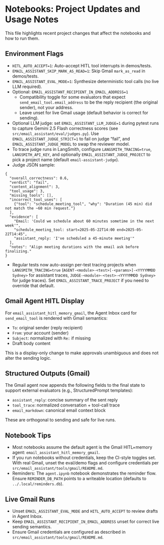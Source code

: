 # Notebooks: Project Updates and Usage Notes

This file highlights recent project changes that affect the notebooks and how to run them.

## Environment Flags

- `HITL_AUTO_ACCEPT=1`: Auto-accept HITL tool interrupts in demos/tests.
- `EMAIL_ASSISTANT_SKIP_MARK_AS_READ=1`: Skip Gmail `mark_as_read` in demos/tests.
- `EMAIL_ASSISTANT_EVAL_MODE=1`: Synthesize deterministic tool calls (no live LLM required).
- Optional: `EMAIL_ASSISTANT_RECIPIENT_IN_EMAIL_ADDRESS=1`
  - Compatibility toggle for some evaluators that expect `send_email_tool.email_address` to be the reply recipient (the original sender), not your address.
  - Leave unset for live Gmail usage (default behavior is correct for sending).
- Optional LLM judge: set `EMAIL_ASSISTANT_LLM_JUDGE=1` during pytest runs to capture Gemini 2.5 Flash correctness scores (see `src/email_assistant/eval/judges.py`). Use `EMAIL_ASSISTANT_JUDGE_STRICT=1` to fail on judge “fail”, and `EMAIL_ASSISTANT_JUDGE_MODEL` to swap the reviewer model.
- To trace judge runs in LangSmith, configure `LANGSMITH_TRACING=true`, `LANGSMITH_API_KEY`, and optionally `EMAIL_ASSISTANT_JUDGE_PROJECT` to pick a project name (default `email-assistant-judge`).
- Judge JSON sample:
```
{
  "overall_correctness": 0.6,
  "verdict": "fail",
  "content_alignment": 3,
  "tool_usage": 3,
  "missing_tools": [],
  "incorrect_tool_uses": [
    {"tool": "schedule_meeting_tool", "why": "Duration (45 min) did not match the ~60 min request."}
  ],
  "evidence": [
    "Email: 'Could we schedule about 60 minutes sometime in the next week'",
    "schedule_meeting_tool: start=2025-05-22T14:00 end=2025-05-22T14:45",
    "assistant_reply: 'I've scheduled a 45-minute meeting'"
  ],
  "notes": "Align meeting durations with the email ask before finalizing."
}
```
- Regular tests now auto-assign per-test tracing projects when `LANGSMITH_TRACING=true` (`AGENT-<module>-<test>[-<params>]-<YYYYMMDD Sydney>` for assistant traces, `JUDGE-<module>-<test>-<YYYYMMDD Sydney>` for judge traces). Set `EMAIL_ASSISTANT_TRACE_PROJECT` if you need to override that default.

## Gmail Agent HITL Display

For `email_assistant_hitl_memory_gmail`, the Agent Inbox card for `send_email_tool` is rendered with Gmail semantics:
- `To`: original sender (reply recipient)
- `From`: your account (sender)
- `Subject`: normalized with `Re:` if missing
- Draft body content

This is a display-only change to make approvals unambiguous and does not alter the sending logic.

## Structured Outputs (Gmail)

The Gmail agent now appends the following fields to the final state to support external evaluators (e.g., StructuredPrompt templates):
- `assistant_reply`: concise summary of the sent reply
- `tool_trace`: normalized conversation + tool-call trace
- `email_markdown`: canonical email context block

These are orthogonal to sending and safe for live runs.

## Notebook Tips

- Most notebooks assume the default agent is the Gmail HITL+memory agent: `email_assistant_hitl_memory_gmail`.
- If you run notebooks without credentials, keep the CI-style toggles set. With real Gmail, unset the eval/demo flags and configure credentials per `src/email_assistant/tools/gmail/README.md`.
- Reminders: The `agent.ipynb` notebook demonstrates the reminder flow. Ensure `REMINDER_DB_PATH` points to a writeable location (defaults to `../.local/reminders.db`).

## Live Gmail Runs

- Unset `EMAIL_ASSISTANT_EVAL_MODE` and `HITL_AUTO_ACCEPT` to review drafts in Agent Inbox.
- Keep `EMAIL_ASSISTANT_RECIPIENT_IN_EMAIL_ADDRESS` unset for correct live sending semantics.
- Ensure Gmail credentials are configured as described in `src/email_assistant/tools/gmail/README.md`.
